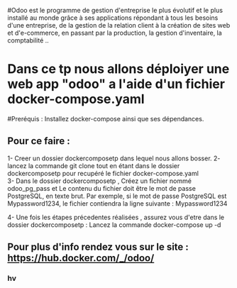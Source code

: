 #Odoo est le programme de gestion d'entreprise le plus évolutif et le plus installé au monde grâce à ses applications répondant à tous les besoins d'une entreprise, de la gestion de la relation client à la création de sites web et d'e-commerce, en passant par la production, la gestion d'inventaire, la comptabilité ..


# Dans ce tp nous allons déploiyer une web app "odoo" a l'aide d'un fichier docker-compose.yaml

#Preréquis : Installez docker-compose ainsi que ses dépendances.

## Pour ce faire : 

1- Creer un dossier dockercomposetp dans lequel nous allons bosser.
2- lancez la commande git clone   tout en étant dans le dossier dockercomposetp pour recupéré 
le fichier docker-compose.yaml   
3- Dans le dossier dockercomposetp , Créez un fichier nommé odoo_pg_pass et 
Le contenu du fichier doit être le mot de passe PostgreSQL, en texte brut. Par exemple, si le mot de passe PostgreSQL est Mypassword1234, le fichier contiendra la ligne suivante : Mypassword1234

4- Une fois les étapes précedentes réalisées , assurez vous d'etre dans le dossier dockercomposetp  : Lancez la  commande docker-compose up -d


## Pour plus d'info rendez vous sur le site : https://hub.docker.com/_/odoo/

### hv

